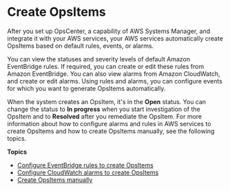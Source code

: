 # Create OpsItems<a name="OpsCenter-create-OpsItems"></a>

After you set up OpsCenter, a capability of AWS Systems Manager, and integrate it with your AWS services, your AWS services automatically create OpsItems based on default rules, events, or alarms\. 

You can view the statuses and severity levels of default Amazon EventBridge rules\. If required, you can create or edit these rules from Amazon EventBridge\. You can also view alarms from Amazon CloudWatch, and create or edit alarms\. Using rules and alarms, you can configure events for which you want to generate OpsItems automatically\.

When the system creates an OpsItem, it's in the **Open** status\. You can change the status to **In progress** when you start investigation of the OpsItem and to **Resolved** after you remediate the OpsItem\. For more information about how to configure alarms and rules in AWS services to create OpsItems and how to create OpsItems manually, see the following topics\. 

**Topics**
+ [Configure EventBridge rules to create OpsItems](OpsCenter-automatically-create-OpsItems-2.md)
+ [Configure CloudWatch alarms to create OpsItems](OpsCenter-create-OpsItems-from-CloudWatch-Alarms.md)
+ [Create OpsItems manually](OpsCenter-manually-create-OpsItems.md)